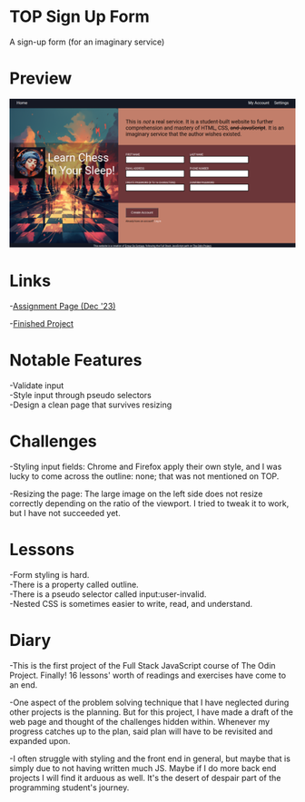# TOP Sign Up Form
A sign-up form (for an imaginary service)

# Preview

<div align="center">
    <img src="./images/preview.png">
</div>

# Links

-[Assignment Page (Dec '23)](https://www.theodinproject.com/lessons/node-path-intermediate-html-and-css-sign-up-form)

-[Finished Project](https://erreurdesyntaxe.github.io/sign-up-form/)

# Notable Features

-Validate input  
-Style input through pseudo selectors  
-Design a clean page that survives resizing  

# Challenges

-Styling input fields: Chrome and Firefox apply their own style, and I was lucky
to come across the outline: none; that was not mentioned on TOP.  

-Resizing the page: The large image on the left side does not resize correctly 
depending on the ratio of the viewport. I tried to tweak it to work, but I have
not succeeded yet.  

# Lessons

-Form styling is hard.  
-There is a property called outline.  
-There is a pseudo selector called input:user-invalid.  
-Nested CSS is sometimes easier to write, read, and understand.  

# Diary

-This is the first project of the Full Stack JavaScript course of The Odin
Project. Finally! 16 lessons' worth of readings and exercises have come to 
an end.  

-One aspect of the problem solving technique that I have neglected during other 
projects is the planning. But for this project, I have made a draft of the 
web page and thought of the challenges hidden within. Whenever my progress 
catches up to the plan, said plan will have to be revisited and expanded upon.  

-I often struggle with styling and the front end in general, but maybe that is
simply due to not having written much JS. Maybe if I do more back end projects
I will find it arduous as well. It's the desert of despair part of the 
programming student's journey.  
